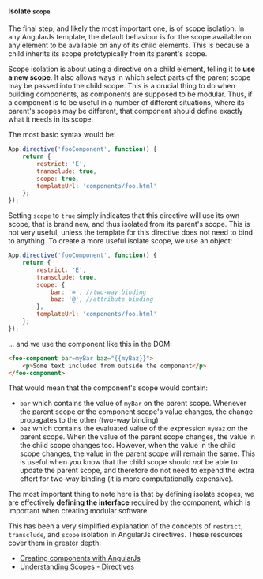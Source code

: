 #### Isolate `scope`

The final step, and likely the most important one, is of scope isolation.
In any AngularJs template, the default behaviour is for the scope available
on any element to be available on any of its child elements.
This is because a child inherits its scope prototypically from its parent's scope.

Scope isolation is about using a directive on a child element,
telling it to **use a new scope**.
It also allows ways in which select parts of the parent scope
may be passed into the child scope.
This is a crucial thing to do when building components,
as components are supposed to be modular.
Thus, if a component is to be useful in a number of different situations,
where its parent's scopes may be different,
that component should define exactly what it needs in its scope.

The most basic syntax would be:

```javascript
App.directive('fooComponent', function() {
    return {
        restrict: 'E',
        transclude: true,
        scope: true,
        templateUrl: 'components/foo.html'
    };
});
```

Setting `scope` to  `true` simply indicates that this directive will use its own
scope, that is brand new, and thus isolated from its parent's scope.
This is not very useful,
unless the template for this directive does not need to bind to anything.
To create a more useful isolate scope, we use an object:

```javascript
App.directive('fooComponent', function() {
    return {
        restrict: 'E',
        transclude: true,
        scope: {
            bar: '=', //two-way binding
            baz: '@', //attribute binding
        },
        templateUrl: 'components/foo.html'
    };
});
```

&hellip; and we use the component like this in the DOM:

```html
<foo-component bar=myBar baz="{{myBaz}}">
    <p>Some text included from outside the component</p>
</foo-component>
```

That would mean that the component's scope would contain:

- `bar` which contains the value of `myBar` on the parent scope.
  Whenever the parent scope or the component scope's value changes,
  the change propagates to the other (two-way binding)
- `baz` which contains the evaluated value of the expression `myBaz`
  on the parent scope.
  When the value of the parent scope changes, the value in the child scope changes too.
  However, when the value in the child scope changes, the value in the parent scope will remain the same.
  This is useful when you know that the child scope should *not* be able to
  update the parent scope, and therefore do not need to expend the extra
  effort for two-way binding (it is more computationally expensive).

The most important thing to note here is that by defining isolate scopes,
we are effectively **defining the interface** required by the component,
which is important when creating modular software.

This has been a very simplified explanation of the concepts of
`restrict`, `transclude`, and `scope` isolation in AngularJs directives.
These resources cover them in greater depth:

- [Creating components with AngularJs](http://blog.ijasoneverett.com/2013/03/creating-components-with-angular-js/)
- [Understanding Scopes - Directives](https://github.com/angular/angular.js/wiki/Understanding-Scopes#-directives)
